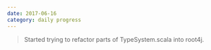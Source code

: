```yaml
---
date: 2017-06-16
category: daily progress
---
```


> Started trying to refactor parts of TypeSystem.scala into root4j.




